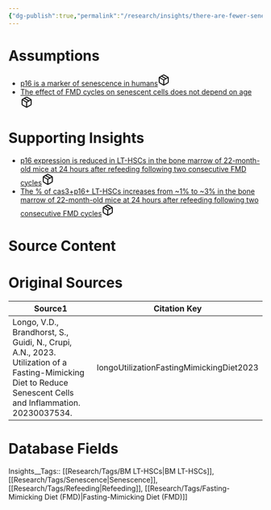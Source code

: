 ```yaml
---
{"dg-publish":true,"permalink":"/research/insights/there-are-fewer-senescent-lt-hs-cs-in-the-bone-marrow-24-hours-after-refeeding-following-two-consecutive-fmd-cycles/"}
---
```


# Assumptions
<div><ul class="dataview list-view-ul"><li><span><a data-tooltip-position="top" aria-label="Research/Assumptions/p16 is a marker of senescence in humans.md" data-href="Research/Assumptions/p16 is a marker of senescence in humans.md" href="Research/Assumptions/p16 is a marker of senescence in humans.md" class="internal-link" target="_blank" rel="noopener" fileclass-name="Research Links">p16 is a marker of senescence in humans</a><a class="metadata-menu fileclass-icon"><svg xmlns="http://www.w3.org/2000/svg" width="24" height="24" viewBox="0 0 24 24" fill="none" stroke="currentColor" stroke-width="2" stroke-linecap="round" stroke-linejoin="round" class="svg-icon lucide-package"><path d="m7.5 4.27 9 5.15"></path><path d="M21 8a2 2 0 0 0-1-1.73l-7-4a2 2 0 0 0-2 0l-7 4A2 2 0 0 0 3 8v8a2 2 0 0 0 1 1.73l7 4a2 2 0 0 0 2 0l7-4A2 2 0 0 0 21 16Z"></path><path d="m3.3 7 8.7 5 8.7-5"></path><path d="M12 22V12"></path></svg></a></span></li><li><span><a data-tooltip-position="top" aria-label="Research/Assumptions/The effect of FMD cycles on senescent cells does not depend on age.md" data-href="Research/Assumptions/The effect of FMD cycles on senescent cells does not depend on age.md" href="Research/Assumptions/The effect of FMD cycles on senescent cells does not depend on age.md" class="internal-link" target="_blank" rel="noopener" fileclass-name="Research Links">The effect of FMD cycles on senescent cells does not depend on age</a><a class="metadata-menu fileclass-icon"><svg xmlns="http://www.w3.org/2000/svg" width="24" height="24" viewBox="0 0 24 24" fill="none" stroke="currentColor" stroke-width="2" stroke-linecap="round" stroke-linejoin="round" class="svg-icon lucide-package"><path d="m7.5 4.27 9 5.15"></path><path d="M21 8a2 2 0 0 0-1-1.73l-7-4a2 2 0 0 0-2 0l-7 4A2 2 0 0 0 3 8v8a2 2 0 0 0 1 1.73l7 4a2 2 0 0 0 2 0l7-4A2 2 0 0 0 21 16Z"></path><path d="m3.3 7 8.7 5 8.7-5"></path><path d="M12 22V12"></path></svg></a></span></li></ul></div>

# Supporting Insights
<div><ul class="dataview list-view-ul"><li><span><a data-tooltip-position="top" aria-label="Research/Insights/p16 expression is reduced in LT-HSCs in the bone marrow of 22-month-old mice at 24 hours after refeeding following two consecutive FMD cycles.md" data-href="Research/Insights/p16 expression is reduced in LT-HSCs in the bone marrow of 22-month-old mice at 24 hours after refeeding following two consecutive FMD cycles.md" href="Research/Insights/p16 expression is reduced in LT-HSCs in the bone marrow of 22-month-old mice at 24 hours after refeeding following two consecutive FMD cycles.md" class="internal-link" target="_blank" rel="noopener" fileclass-name="Research Links">p16 expression is reduced in LT-HSCs in the bone marrow of 22-month-old mice at 24 hours after refeeding following two consecutive FMD cycles</a><a class="metadata-menu fileclass-icon"><svg xmlns="http://www.w3.org/2000/svg" width="24" height="24" viewBox="0 0 24 24" fill="none" stroke="currentColor" stroke-width="2" stroke-linecap="round" stroke-linejoin="round" class="svg-icon lucide-package"><path d="m7.5 4.27 9 5.15"></path><path d="M21 8a2 2 0 0 0-1-1.73l-7-4a2 2 0 0 0-2 0l-7 4A2 2 0 0 0 3 8v8a2 2 0 0 0 1 1.73l7 4a2 2 0 0 0 2 0l7-4A2 2 0 0 0 21 16Z"></path><path d="m3.3 7 8.7 5 8.7-5"></path><path d="M12 22V12"></path></svg></a></span></li><li><span><a data-tooltip-position="top" aria-label="Research/Insights/The % of cas3+p16+ LT-HSCs increases from ~1% to ~3% in the bone marrow of 22-month-old mice at 24 hours after refeeding following two consecutive FMD cycles.md" data-href="Research/Insights/The % of cas3+p16+ LT-HSCs increases from ~1% to ~3% in the bone marrow of 22-month-old mice at 24 hours after refeeding following two consecutive FMD cycles.md" href="Research/Insights/The % of cas3+p16+ LT-HSCs increases from ~1% to ~3% in the bone marrow of 22-month-old mice at 24 hours after refeeding following two consecutive FMD cycles.md" class="internal-link" target="_blank" rel="noopener" fileclass-name="Research Links">The % of cas3+p16+ LT-HSCs increases from ~1% to ~3% in the bone marrow of 22-month-old mice at 24 hours after refeeding following two consecutive FMD cycles</a><a class="metadata-menu fileclass-icon"><svg xmlns="http://www.w3.org/2000/svg" width="24" height="24" viewBox="0 0 24 24" fill="none" stroke="currentColor" stroke-width="2" stroke-linecap="round" stroke-linejoin="round" class="svg-icon lucide-package"><path d="m7.5 4.27 9 5.15"></path><path d="M21 8a2 2 0 0 0-1-1.73l-7-4a2 2 0 0 0-2 0l-7 4A2 2 0 0 0 3 8v8a2 2 0 0 0 1 1.73l7 4a2 2 0 0 0 2 0l7-4A2 2 0 0 0 21 16Z"></path><path d="m3.3 7 8.7 5 8.7-5"></path><path d="M12 22V12"></path></svg></a></span></li></ul></div>

# Source Content
<div><ul class="dataview list-view-ul"></ul></div>

# Original Sources
<div><table class="dataview table-view-table"><thead class="table-view-thead"><tr class="table-view-tr-header"><th class="table-view-th"><span>Source</span><span class="dataview small-text">1</span></th><th class="table-view-th"><span>Citation Key</span></th></tr></thead><tbody class="table-view-tbody"><tr><td><span>Longo, V.D., Brandhorst, S., Guidi, N., Crupi, A.N., 2023. Utilization of a Fasting-Mimicking Diet to Reduce Senescent Cells and Inflammation. 20230037534.</span></td><td><span>longoUtilizationFastingMimickingDiet2023</span></td></tr></tbody></table></div>

# Database Fields
Insights__Tags:: [[Research/Tags/BM LT-HSCs\|BM LT-HSCs]], [[Research/Tags/Senescence\|Senescence]], [[Research/Tags/Refeeding\|Refeeding]], [[Research/Tags/Fasting-Mimicking Diet (FMD)\|Fasting-Mimicking Diet (FMD)]]